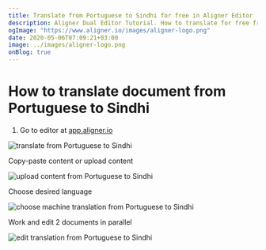```yaml
---
title: Translate from Portuguese to Sindhi for free in Aligner Editor
description: Aligner Dual Editor Tutorial. How to translate for free from Portuguese to Sindhi. Aligner is multilingual document management platform. 
ogImage: "https://www.aligner.io/images/aligner-logo.png"
date: 2020-05-06T07:09:21+03:00
image: ../images/aligner-logo.png
onBlog: true
---
```


# How to translate document from Portuguese to Sindhi

1. Go to editor at [app.aligner.io](https://app.aligner.io "Aligner App web page")

![translate from Portuguese to Sindhi](../aligner-blank-editor.png "translate from Portuguese to Sindhi")

Copy-paste content or upload content

![upload content from Portuguese to Sindhi](../aligner-uploaded-document.png "upload content from Portuguese to Sindhi")

Choose desired language

![choose machine translation from Portuguese to Sindhi](../aligner-language-dropdown.png "choose machine translation from Portuguese to Sindhi")

Work and edit 2 documents in parallel

![edit translation from Portuguese to Sindhi](../aligner-double-sitded-editor.png "edit translation from Portuguese to Sindhi")


